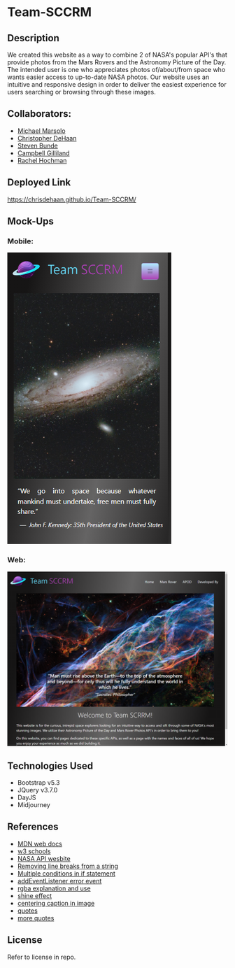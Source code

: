 # Team-SCCRM

## Description

We created this website as a way to combine 2 of NASA's popular API's that provide photos from the Mars Rovers and the Astronomy Picture of the Day. The intended user is one who appreciates photos of/about/from space who wants easier access to up-to-date NASA photos. Our website uses an intuitive and responsive design in order to deliver the easiest experience for users searching or browsing through these images. 

## Collaborators:

- <a href="https://github.com/Elrond-Hubbard">Michael Marsolo</a>
- <a href="https://github.com/ChrisDeHaan">Christopher DeHaan</a>
- <a href="https://github.com/Bunde20">Steven Bunde</a>
- <a href="https://github.com/CambiG1123">Campbell Gilliland</a>
- <a href="https://github.com/RachelCodes42">Rachel Hochman</a>

## Deployed Link

https://chrisdehaan.github.io/Team-SCCRM/

## Mock-Ups

### Mobile:
![mobile-mock-up](./assets/images/mock-up-mobile.png)
### Web:
![website-mock-up](./assets/images/mock-up-web.png)

## Technologies Used

- Bootstrap v5.3
- JQuery v3.7.0
- DayJS
- Midjourney

## References

- <a href="https://developer.mozilla.org/en-US/">MDN web docs</a>
- <a href ="https://www.w3schools.com/">w3 schools</a>
- <a href ="https://api.nasa.gov/">NASA API wesbite</a>
- <a href ="https://stackoverflow.com/questions/10805125/how-to-remove-all-line-breaks-from-a-string">Removing line breaks from a string</a>
- <a href ="https://stackoverflow.com/questions/8710442/how-to-specify-multiple-conditions-in-an-if-statement-in-javascript">Multiple conditions in if statement</a>
- <a href ="https://developer.mozilla.org/en-US/docs/Web/API/Window/error_event">addEventListener error event</a>
- <a href ="https://stackoverflow.com/questions/10422949/css-background-opacity">rgba explanation and use</a>
- <a href ="https://www.amitmerchant.com/shine-animation-on-hover-using-css/">shine effect</a>
- <a href ="https://www.w3schools.com/howto/tryit.asp?filename=tryhow_css_image_overlay_opacity">centering caption in image</a>
- <a href ="https://spacequotations.com/quotes-about-space/">quotes</a>
- <a href ="http://www.seasky.org/quotes/space-quotes-astronomy.html">more quotes</a>

## License

Refer to license in repo.